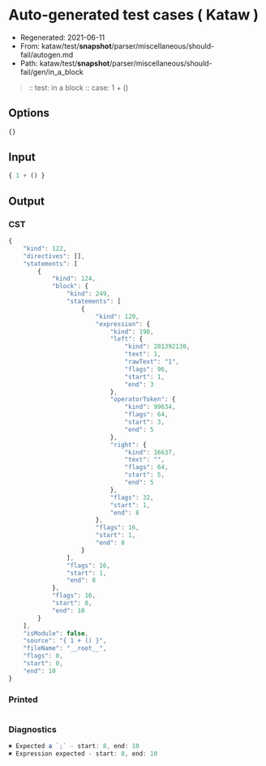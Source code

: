 # Auto-generated test cases ( Kataw )
- Regenerated: 2021-06-11
- From: kataw/test/__snapshot__/parser/miscellaneous/should-fail/autogen.md
- Path: kataw/test/__snapshot__/parser/miscellaneous/should-fail/gen/in_a_block
> :: test: in a block
> :: case: 1 + ()
## Options

`````js
{}
`````
## Input

`````js
{ 1 + () }
`````
## Output

### CST

```javascript
{
    "kind": 122,
    "directives": [],
    "statements": [
        {
            "kind": 124,
            "block": {
                "kind": 249,
                "statements": [
                    {
                        "kind": 120,
                        "expression": {
                            "kind": 198,
                            "left": {
                                "kind": 201392130,
                                "text": 1,
                                "rawText": "1",
                                "flags": 96,
                                "start": 1,
                                "end": 3
                            },
                            "operatorToken": {
                                "kind": 99634,
                                "flags": 64,
                                "start": 3,
                                "end": 5
                            },
                            "right": {
                                "kind": 16637,
                                "text": "",
                                "flags": 64,
                                "start": 5,
                                "end": 5
                            },
                            "flags": 32,
                            "start": 1,
                            "end": 8
                        },
                        "flags": 16,
                        "start": 1,
                        "end": 8
                    }
                ],
                "flags": 16,
                "start": 1,
                "end": 8
            },
            "flags": 16,
            "start": 0,
            "end": 10
        }
    ],
    "isModule": false,
    "source": "{ 1 + () }",
    "fileName": "__root__",
    "flags": 0,
    "start": 0,
    "end": 10
}
```

### Printed

```javascript

```

### Diagnostics

```javascript
✖ Expected a `;` - start: 8, end: 10
✖ Expression expected - start: 8, end: 10

```

